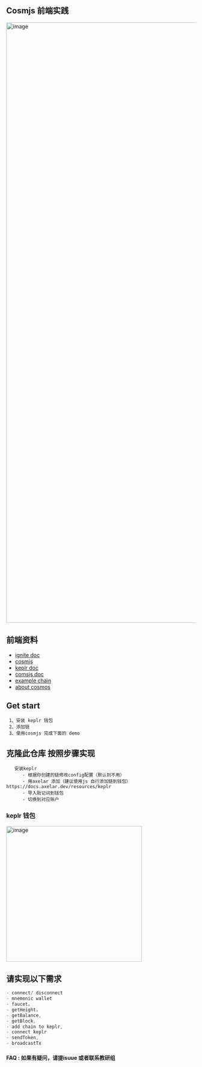 ## Cosmjs 前端实践

<img width="1598" alt="image" src="https://user-images.githubusercontent.com/14268015/202108553-32bc10d3-e030-49a6-9fe3-50625be2f1a3.png">

## 前端资料

- [ignite doc](https://docs.ignite.com)
- [cosmjs](https://github.com/cosmos/cosmjs)
- [keplr doc](https://docs.keplr.app/)
- [comsjs doc](https://cosmos.github.io/cosmjs/latest/stargate/index.html)
- [example chain](https://github.com/spidexapp/planet)
- [about cosmos](https://daniel520.gitee.io/daniel-blog/zh/Block%20Chain/Cosmos/10.Cosmos%E7%99%BD%E7%9A%AE%E4%B9%A6.html#%E8%B7%A8%E9%93%BE%E9%80%9A%E4%BF%A1-ibc)

## Get start

```
 1、安装 keplr 钱包 
 2、添加链
 3、使用cosmjs 完成下面的 demo
```

## 克隆此仓库 按照步骤实现

```
   安装keplr
      - 根据你创建的链修改config配置（默认则不用）
      - 用axelar 添加（建议使用js 自行添加链到钱包） https://docs.axelar.dev/resources/keplr
      - 导入助记词到钱包
      - 切换到对应账户
```
### keplr 钱包
<img width="361" alt="image" src="https://user-images.githubusercontent.com/14268015/201254328-008dbedd-524b-41a6-9e3e-52bd06999ecd.png">

## 请实现以下需求

```ts
- connect/ disconnect
- mnemonic wallet
- faucet，
- getHeight，
- getBalance,
- getBlock,
- add chain to keplr,
- connect keplr
- sendToken,
- broadcastTx
```

#### FAQ : 如果有疑问，请提isuue 或者联系教研组